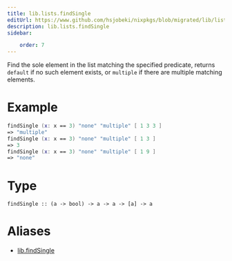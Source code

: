 ```yaml
---
title: lib.lists.findSingle
editUrl: https://www.github.com/hsjobeki/nixpkgs/blob/migrated/lib/lists.nix#L254C5
description: lib.lists.findSingle
sidebar:

    order: 7
---
```


Find the sole element in the list matching the specified
predicate, returns `default` if no such element exists, or
`multiple` if there are multiple matching elements.

# Example

```nix
findSingle (x: x == 3) "none" "multiple" [ 1 3 3 ]
=> "multiple"
findSingle (x: x == 3) "none" "multiple" [ 1 3 ]
=> 3
findSingle (x: x == 3) "none" "multiple" [ 1 9 ]
=> "none"
```

# Type

```
findSingle :: (a -> bool) -> a -> a -> [a] -> a
```


# Aliases

- [lib.findSingle](/nix-doc-comments/reference/lib/lib-findsingle)


